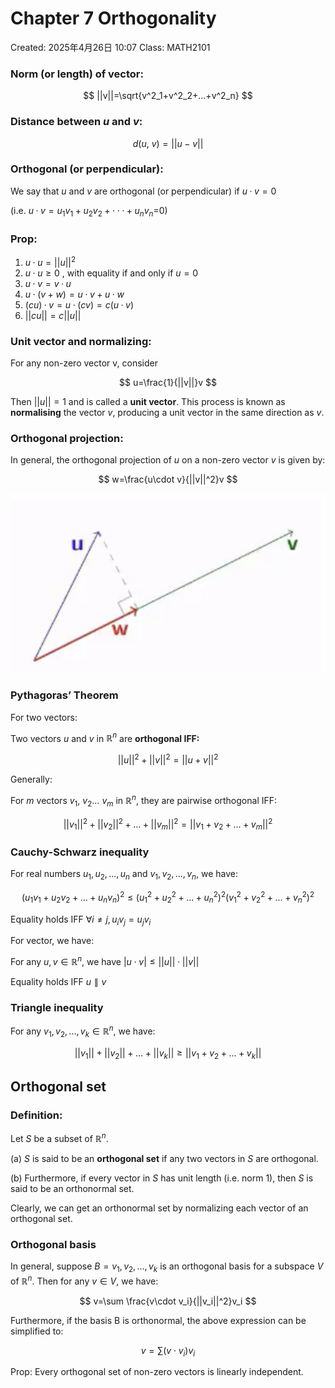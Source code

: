 # Chapter 7 Orthogonality

Created: 2025年4月26日 10:07
Class: MATH2101

### Norm (or length) of vector:

$$
||v||=\sqrt{v^2_1+v^2_2+...+v^2_n}
$$

### Distance between $u$ and $v$:

$$
d(u,\ v)=||u-v||
$$

### Orthogonal (or perpendicular):

We say that $u$ and $v$ are orthogonal (or perpendicular) if $u · v = 0$

(i.e.  $u · v = u_1v_1 +u_2v_2 +···+u_nv_n$=0)

### Prop:

1. $u · u = ||u||^2$
2. $u · u ≥ 0$ , with equality if and only if $u = 0$
3. $u · v = v·u$
4. $u · (v +w) = u·v+u·w$
5. $(cu) · v = u·(cv)=c(u·v)$
6. $||cu|| = c||u||$

### Unit vector and normalizing:

For any non-zero vector v, consider 

$$
u=\frac{1}{||v||}v
$$

Then $||u||=1$ and is called a **unit vector**. This process is known as **normalising** the vector $v$, producing a unit vector in the same direction as $v$.

### Orthogonal projection:

 In general, the orthogonal projection of $u$ on a non-zero vector $v$ is given by:

$$
w=\frac{u\cdot v}{||v||^2}v
$$

![image.png](image.png)

### Pythagoras’ Theorem

For two vectors:

Two vectors $u$ and $v$ in $\mathbb{R}^n$ are **orthogonal IFF:**

$$
||u||^2+||v||^2=||u+v||^2
$$

Generally:

For $m$ vectors $v_1,\ v_2 …\ v_m$ in $\mathbb{R}^n$, they are pairwise orthogonal IFF:

$$
||v_1||^2+||v_2||^2+…+||v_m||^2=||v_1+v_2+…+v_m||^2
$$

### Cauchy-Schwarz inequality

For real numbers $u_1,u_2,...,u_n$ and $v_1, v_2,...,v_n$, we have:

$$
(u_1v_1+u_2v_2+...+u_nv_n)^2 \le (u^2_1+u^2_2+...+u^2_n)^2  (v^2_1+v^2_2+...+v^2_n)^2
$$

Equality holds IFF $\forall i\neq j, u_iv_j=u_jv_i$

For vector, we have:

For any $u,v\in \mathbb{R}^n$, we have $|u\cdot v|\le ||u||\cdot||v||$

Equality holds IFF $u\parallel v$

### Triangle inequality

 For any $v_1,v_2,...,v_k ∈\mathbb{R}^n$, we have:

$$
||v_1||+||v_2||+...+||v_k||\ge||v_1+v_2+...+v_k||
$$

## Orthogonal set

### Definition:

Let $S$ be a subset of $\mathbb{R}^n$.

(a) $S$ is said to be an **orthogonal set** if any two vectors in $S$ are orthogonal.

(b) Furthermore, if every vector in $S$ has unit length (i.e. norm 1), then $S$ is said to be an orthonormal set.

Clearly, we can get an orthonormal set by normalizing each vector of an orthogonal set.

### Orthogonal basis

In general, suppose $B = {v_1,v_2,...,v_k}$ is an orthogonal basis for a subspace $V$ of $\mathbb{R}^n$. Then for any $v ∈ V$, we have:

$$
v=\sum \frac{v\cdot v_i}{||v_i||^2}v_i
$$

Furthermore, if the basis B is orthonormal, the above expression can be simplified to:

$$
v=\sum (v\cdot v_i)v_i
$$

Prop: Every orthogonal set of non-zero vectors is linearly independent.

